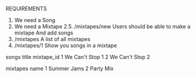 REQUIREMENTS



1. We need a Song
2. We need a Mixtape
2.5. /mixtapes/new
    Users should be able to make a mixtape
    And add songs    
3. /mixtapes
    A list of all mixtapes
4. /mixtapes/1
    Show you songs in a mixtape

songs
    title               mixtape_id
1   We Can't Stop           1
2   We Can't Stop           2

mixtapes
    name
1    Summer Jams
2    Party Mix